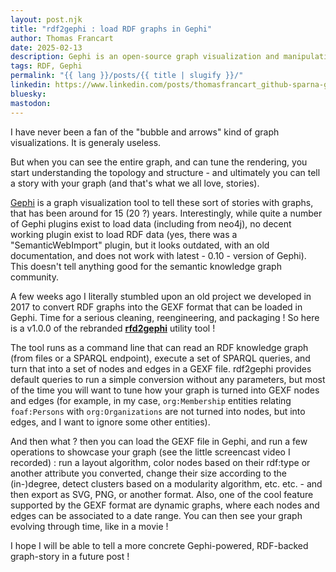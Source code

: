 ```yaml
---
layout: post.njk
title: "rdf2gephi : load RDF graphs in Gephi"
author: Thomas Francart
date: 2025-02-13
description: Gephi is an open-source graph visualization and manipulation software. Use it to render your RDF knowledge graphs by converting them in the appropriate format.
tags: RDF, Gephi
permalink: "{{ lang }}/posts/{{ title | slugify }}/"
linkedin: https://www.linkedin.com/posts/thomasfrancart_github-sparna-gitrdf2gephi-a-converter-activity-7295837773482131456-wZH0 
bluesky: 
mastodon: 
---
```


<p class="lead">I have never been a fan of the "bubble and arrows" kind of graph visualizations. It is generaly useless.</p>

But when you can see the entire graph, and can tune the rendering, you start understanding the topology and structure - and ultimately you can tell a story with your graph (and that's what we all love, stories).

[Gephi](https://gephi.org/) is a graph visualization tool to tell these sort of stories with graphs, that has been around for 15 (20 ?) years. Interestingly, while quite a number of Gephi plugins exist to load data (including from neo4j), no decent working plugin exist to load RDF data (yes, there was a "SemanticWebImport" plugin, but it looks outdated, with an old documentation, and does not work with latest - 0.10 - version of Gephi). This doesn't tell anything good for the semantic knowledge graph community.

A few weeks ago I literally stumbled upon an old project we developed in 2017 to convert RDF graphs into the GEXF format that can be loaded in Gephi. Time for a serious cleaning, reengineering, and packaging ! So here is a v1.0.0 of the rebranded **[rfd2gephi](https://github.com/sparna-git/rdf2gephi)** utility tool !

The tool runs as a command line that can read an RDF knowledge graph (from files or a SPARQL endpoint), execute a set of SPARQL queries, and turn that into a set of nodes and edges in a GEXF file. rdf2gephi provides default queries to run a simple conversion without any parameters, but most of the time you will want to tune how your graph is turned into GEXF nodes and edges (for example, in my case, `org:Membership` entities relating `foaf:Persons` with `org:Organizations` are not turned into nodes, but into edges, and I want to ignore some other entities).

And then what ? then you can load the GEXF file in Gephi, and run a few operations to showcase your graph (see the little screencast video I recorded) : run a layout algorithm, color nodes based on their rdf:type or another attribute you converted, change their size according to the (in-)degree, detect clusters based on a modularity algorithm, etc. etc. - and then export as SVG, PNG, or another format. Also, one of the cool feature supported by the GEXF format are dynamic graphs, where each nodes and edges can be associated to a date range. You can then see your graph evolving through time, like in a movie !

I hope I will be able to tell a more concrete Gephi-powered, RDF-backed graph-story in a future post !


